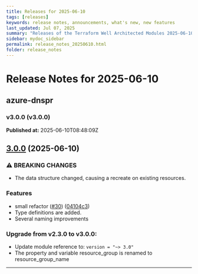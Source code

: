 ```yaml
---
title: Releases for 2025-06-10
tags: [releases]
keywords: release notes, announcements, what's new, new features
last_updated: Jul 07, 2025
summary: "Releases of the Terraform Well Architected Modules 2025-06-10"
sidebar: mydoc_sidebar
permalink: release_notes_20250610.html
folder: release_notes
---
```


# Release Notes for 2025-06-10

## azure-dnspr
### v3.0.0 (v3.0.0)
**Published at:** 2025-06-10T08:48:09Z

## [3.0.0](https://github.com/CloudNationHQ/terraform-azure-dnspr/compare/v2.3.0...v3.0.0) (2025-06-10)


### ⚠ BREAKING CHANGES

* The data structure changed, causing a recreate on existing resources.

### Features

* small refactor ([#30](https://github.com/CloudNationHQ/terraform-azure-dnspr/issues/30)) ([04104c3](https://github.com/CloudNationHQ/terraform-azure-dnspr/commit/04104c3fd026bd7f783f17489f6b05c57cc94689))
* Type definitions are added.
*  Several naming improvements

### Upgrade from v2.3.0 to v3.0.0:

- Update module reference to: `version = "~> 3.0"`
- The property and variable resource_group is renamed to resource_group_name

---


